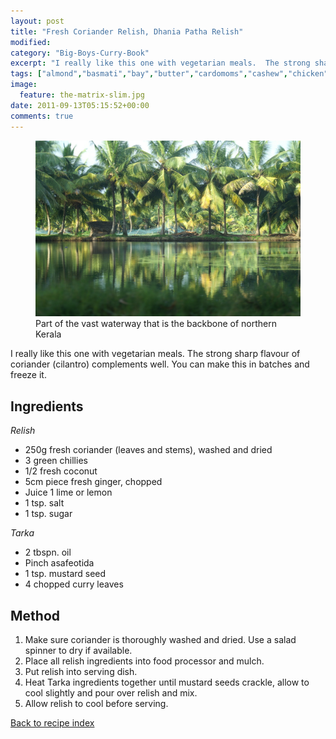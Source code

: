 ```yaml
---
layout: post
title: "Fresh Coriander Relish, Dhania Patha Relish"
modified:
category: "Big-Boys-Curry-Book"
excerpt: "I really like this one with vegetarian meals.  The strong sharp flavour of coriander (cilantro)"
tags: ["almond","basmati","bay","butter","cardomoms","cashew","chicken","cinnamon","cloves","cumin","ghee","lamb","mace","nuts","pepper","rice","saffron","turmeric"]
image:
  feature: the-matrix-slim.jpg
date: 2011-09-13T05:15:52+00:00
comments: true
---
```


<figure>
	<a href="/images/bbcb/pict2281.jpg" alt="Kerala, India" title="Kerala, India &#169; Ashley Kitson 12/09/2011"><img src="/images/bbcb/pict2281.jpg"/></a>
	<figcaption>Part of the vast waterway that is the backbone of northern Kerala</figcaption>
</figure>

I really like this one with vegetarian meals.  The strong sharp flavour of coriander (cilantro) complements well.  You can make this in batches and freeze it.
        
## Ingredients
        
<p><em>Relish</em></p><ul><li>250g fresh coriander (leaves and stems), washed and dried</li><li>3 green chillies</li><li>1/2 fresh coconut</li><li>5cm piece fresh ginger, chopped</li><li>Juice 1 lime or lemon</li><li>1 tsp. salt</li><li>1 tsp. sugar</li></ul><p><em>Tarka</em></p><ul><li>2 tbspn. oil</li><li>Pinch asafeotida</li><li>1 tsp. mustard seed</li><li>4 chopped curry leaves</li></ul>
        
## Method

<ol><li>Make sure coriander is thoroughly washed and dried. Use a salad spinner to dry if available.</li><li>Place all relish ingredients into food processor and mulch.</li><li>Put relish into serving dish.</li><li>Heat Tarka ingredients together until mustard seeds crackle, allow to cool slightly and pour over relish and mix.</li><li>Allow relish to cool before serving.</li></ol>   

<a href="/bbcb">Back to recipe index</a>      